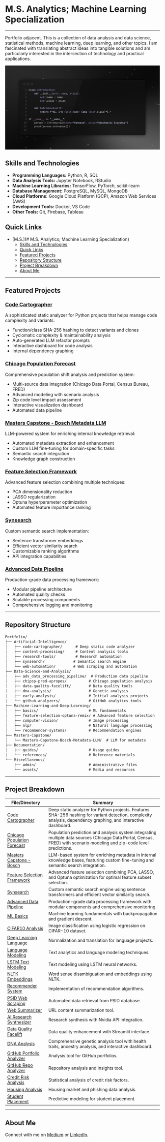 # M.S. Analytics; Machine Learning Specialization

----
Portfolio adjacent. This is a collection of data analysis and data science, statistical methods, machine learning, deep learning, and other topics. I am fascinated with translating abstract ideas into tangible solutions and am particularly interested in the intersection of technology and practical applications.

![Alt text](Miscellaneous/assets/SSSourceCode.png)

## Skills and Technologies

- **Programming Languages:** Python, R, SQL
- **Data Analysis Tools:** Jupyter Notebook, RStudio
- **Machine Learning Libraries:** TensorFlow, PyTorch, scikit-learn
- **Database Management:** PostgreSQL, MySQL, MongoDB
- **Cloud Platforms:** Google Cloud Platform (GCP), Amazon Web Services (AWS)
- **Development Tools:** Docker, VS Code
- **Other Tools:** Git, Firebase, Tableau

## Quick Links

- [M.S.](# M.S. Analytics; Machine Learning Specialization)
  - [Skills and Technologies](#skills-and-technologies)
  - [Quick Links](#quick-links)
  - [Featured Projects](#featured-projects)
  - [Repository Structure](#repository-structure)
  - [Project Breakdown](#project-breakdown)
  - [About Me](#about-me)

---

## Featured Projects

### [Code Cartographer](https://github.com/stochastic-sisyphus/code-cartographer)
A sophisticated static analyzer for Python projects that helps manage code complexity and variants:
- Function/class SHA-256 hashing to detect variants and clones
- Cyclomatic complexity & maintainability analysis
- Auto-generated LLM refactor prompts
- Interactive dashboard for code analysis
- Internal dependency graphing

### [Chicago Population Forecast](https://github.com/stochastic-sisyphus/chipop-pred-apropos)
Comprehensive population shift analysis and prediction system:
- Multi-source data integration (Chicago Data Portal, Census Bureau, FRED)
- Advanced modeling with scenario analysis
- Zip code level impact assessment
- Interactive visualization dashboard
- Automated data pipeline

### [Masters Capstone - Bosch Metadata LLM](https://github.com/stochastic-sisyphus/Masters-Capstone-Bosch-Metadata-LLM)
LLM-powered system for enriching internal knowledge retrieval:
- Automated metadata extraction and enhancement
- Custom LLM fine-tuning for domain-specific tasks
- Semantic search integration
- Knowledge graph construction

### [Feature Selection Framework](https://github.com/stochastic-sisyphus/feature-selection-optuna-remix)
Advanced feature selection combining multiple techniques:
- PCA dimensionality reduction
- LASSO regularization
- Optuna hyperparameter optimization
- Automated feature importance ranking

### [Synsearch](https://github.com/stochastic-sisyphus/synsearch)
Custom semantic search implementation:
- Sentence transformer embeddings
- Efficient vector similarity search
- Customizable ranking algorithms
- API integration capabilities

### [Advanced Data Pipeline](https://github.com/stochastic-sisyphus/adv_data_processing_pipeline)
Production-grade data processing framework:
- Modular pipeline architecture
- Automated quality checks
- Scalable processing components
- Comprehensive logging and monitoring

---

## Repository Structure

```plaintext
Portfolio/
├── Artificial-Intelligence/
│   ├── code-cartographer/      # Deep static code analyzer
│   ├── content-processing/     # Content analysis tools
│   ├── research-tools/         # Research automation
│   ├── synsearch/             # Semantic search engine
│   └── web-automation/        # Web scraping and automation
├── Data-Science-and-Analysis/
│   ├── adv_data_processing_pipeline/  # Production data pipeline
│   ├── chipop-pred-apropos/          # Chicago population analysis
│   ├── data-quality-facelift/        # Data quality tools
│   ├── dna-analysis/                 # Genetic analysis
│   ├── early-analysis/               # Initial analysis projects
│   └── github-analyzers/             # GitHub analytics tools
├── Machine-Learning-and-Deep-Learning/
│   ├── basics/                       # ML fundamentals
│   ├── feature-selection-optuna-remix/ # Advanced feature selection
│   ├── computer-vision/              # Image processing
│   ├── nlp/                          # Natural language processing
│   └── recommender-systems/          # Recommendation engines
├── Masters-Capstone/
│   └── Masters-Capstone-Bosch-Metadata-LLM/  # LLM for metadata
├── Documentation/
│   ├── guides/                       # Usage guides
│   └── references/                   # Reference materials
└── Miscellaneous/
    ├── admin/                        # Administrative files
    └── assets/                       # Media and resources
```

---

## Project Breakdown 

| File/Directory | Summary |
|----------------|---------|
| [Code Cartographer](https://github.com/stochastic-sisyphus/code-cartographer) | Deep static analyzer for Python projects. Features SHA-256 hashing for variant detection, complexity analysis, dependency graphing, and interactive dashboard. |
| [Chicago Population Forecast](https://github.com/stochastic-sisyphus/chipop-pred-apropos) | Population prediction and analysis system integrating multiple data sources (Chicago Data Portal, Census, FRED) with scenario modeling and zip-code level predictions. |
| [Masters Capstone - Bosch](https://github.com/stochastic-sisyphus/Masters-Capstone-Bosch-Metadata-LLM) | LLM-based system for enriching metadata in internal knowledge bases, featuring custom fine-tuning and semantic search integration. |
| [Feature Selection Framework](https://github.com/stochastic-sisyphus/feature-selection-optuna-remix) | Advanced feature selection combining PCA, LASSO, and Optuna optimization for optimal feature subset selection. |
| [Synsearch](https://github.com/stochastic-sisyphus/synsearch) | Custom semantic search engine using sentence transformers and efficient vector similarity search. |
| [Advanced Data Pipeline](https://github.com/stochastic-sisyphus/adv_data_processing_pipeline) | Production-grade data processing framework with modular components and comprehensive monitoring. |
| [ML Basics](Machine-Learning-and-Deep-Learning/basics/ML_Basics_with_Backpropagation_and_Gradient_Descent.ipynb) | Machine learning fundamentals with backpropagation and gradient descent. |
| [CIFAR10 Analysis](Machine-Learning-and-Deep-Learning/computer-vision/Log_Reg_CIFAR10_Analysis.ipynb) | Image classification using logistic regression on CIFAR-10 dataset. |
| [Deep Learning Language](Machine-Learning-and-Deep-Learning/nlp/DeepLearningLangProj_NormalizationTranslation.ipynb) | Normalization and translation for language projects. |
| [Language Modeling](Machine-Learning-and-Deep-Learning/nlp/Language_Modeling_Text_Analytics.ipynb) | Text analytics and language modeling techniques. |
| [LSTM Text Modeling](Machine-Learning-and-Deep-Learning/nlp/LSTM_Text_Modeling.ipynb) | Text modeling using LSTM neural networks. |
| [NLTK Embeddings](Machine-Learning-and-Deep-Learning/nlp/nltk_senses_embeddings.ipynb) | Word sense disambiguation and embeddings using NLTK. |
| [Recommender System](Machine-Learning-and-Deep-Learning/recommender-systems/recommendation_system.py) | Implementation of recommendation algorithms. |
| [PSID Web Scraping](Artificial-Intelligence/web-automation/PSID_Automatic_Data_Retrieval_Web_Driver.py) | Automated data retrieval from PSID database. |
| [Web Summarizer](Artificial-Intelligence/content-processing/url_summarizer.py) | URL content summarization tool. |
| [AI Research Synthesizer](Artificial-Intelligence/research-tools/README.md) | Research synthesis with Nvidia API integration. |
| [Data Quality Facelift](Data-Science-and-Analysis/data-quality-facelift) | Data quality enhancement with Streamlit interface. |
| [DNA Analysis](Data-Science-and-Analysis/dna-analysis) | Comprehensive genetic analysis tool with health traits, ancestry analysis, and interactive dashboard. |
| [GitHub Portfolio Analyzer](Data-Science-and-Analysis/github-analyzers/portfolio-analyzer) | Analysis tool for GitHub portfolios. |
| [GitHub Repo Analyzer](Data-Science-and-Analysis/github-analyzers/repo-analyzer) | Repository analysis and insights tool. |
| [Credit Risk Analysis](Data-Science-and-Analysis/early-analysis/credit-risk/Credit_Risk_Analysis.Rmd) | Statistical analysis of credit risk factors. |
| [Housing Analysis](Data-Science-and-Analysis/early-analysis/housing-analysis/Housing_and_Phishing_Data_Analysis.Rmd) | Housing market and phishing data analysis. |
| [Student Placement](Data-Science-and-Analysis/early-analysis/student-placement/Student_Placement_Prediction.Rmd) | Predictive modeling for student placement. |

---

## About Me

Connect with me on [Medium](https://medium.com/@Stochastic-Sisyphus) or [LinkedIn](https://www.linkedin.com/in/vanessa-b-189958196).
